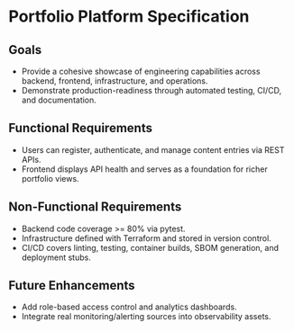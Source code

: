 # Portfolio Platform Specification

## Goals
- Provide a cohesive showcase of engineering capabilities across backend, frontend, infrastructure, and operations.
- Demonstrate production-readiness through automated testing, CI/CD, and documentation.

## Functional Requirements
- Users can register, authenticate, and manage content entries via REST APIs.
- Frontend displays API health and serves as a foundation for richer portfolio views.

## Non-Functional Requirements
- Backend code coverage >= 80% via pytest.
- Infrastructure defined with Terraform and stored in version control.
- CI/CD covers linting, testing, container builds, SBOM generation, and deployment stubs.

## Future Enhancements
- Add role-based access control and analytics dashboards.
- Integrate real monitoring/alerting sources into observability assets.
